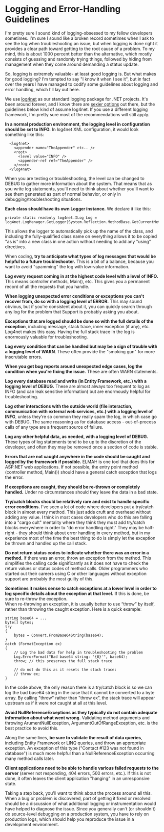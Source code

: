 ﻿# Logging and Error-Handling Guidelines

I'm pretty sure I sound kind of logging-obsessed to my fellow developers sometimes. I'm sure I sound like a broken record sometimes when I ask to see the log when troubleshooting an issue, but when logging is done right it provides a clear path toward getting to the root cause of a problem. To my mind, this is about 1000 percent better than the alternative, which mostly consists of guessing and randomly trying things, followed by hiding from management when they come around demanding a status update.  

So, logging is extremely valuable- at least good logging is. But what makes for good logging? I'm tempted to say "I know it when I see it", but in fact over the years I have managed to codify some guidelines about logging and error handling, which I'll lay out here.  

We use [log4net](https://logging.apache.org/log4net/) as our standard logging package for .NET projects. It's been around forever, and I know there are [sexier options](http://serilog.net/) out there, but the guidelines below kind of assume log4net. If you use a different logging framework, I'm pretty sure most of the recommendations will still apply.  

**In a normal production environment, the logging level in configuration should be set to INFO.** In log4net XML configuration, it would look something like this:
```
  <log4net>  
    <appender name="TheAppender" etc.. />  
    <root>  
      <level value="INFO" />  
      <appender-ref ref="TheAppender" />  
    </root>  
  </log4net>  
```

When you are testing or troubleshooting, the level can be changed to DEBUG to gather more information about the system. That means that as you write log statements, you'll need to think about whether you'll want to see them generated as part of normal behavior, or only in debugging/troubleshooting situations.  

**Each class should have its own Logger instance.** We declare it like this:  
```
private static readonly log4net.ILog Log = log4net.LogManager.GetLogger(System.Reflection.MethodBase.GetCurrentMethod().DeclaringType.Name);  
```

This allows the logger to automatically pick up the name of the class, and including the fully-qualified class name on everything allows it to be copied "as is" into a new class in one action without needing to add any "using" directives.  

When coding, **try to anticipate what types of log messages that would be helpful to a future troubleshooter.** This is a bit of a balance, because you want to avoid "spamming" the log with low-value information.  

**Log every request coming in at the highest code level with a level of INFO.** This means controller methods, Main(), etc. This gives you a permanent record of all the requests that you handle.
  
**When logging unexpected error conditions or exceptions you can't recover from, do so with a logging level of ERROR.** This may sound obvious, but if you're consistent about it, you can quickly search through any log for the problem that Support is probably asking you about.
  
**Exceptions that are logged should be done so with the full details of the exception**, including message, stack trace, inner exception (if any), etc. Log4net makes this easy. Having the full stack trace in the log is enormously valuable for troubleshooting.

**Log every condition that can be handled but may be a sign of trouble with a logging level of WARN**. These often provide the "smoking gun" for more inscrutable errors.

**When you get bug reports around unexpected edge cases, log the condition when you're fixing the issue.** These are often WARN statements. 

**Log every database read and write (in Entity Framework, etc.) with a logging level of DEBUG.** These are almost always too frequent to log as INFO (and can leak sensitive information) but are enormously helpful for troubleshooting.

**Log other interactions with the outside world (file interaction, communication with external web services, etc.) with a logging level of INFO**, unless they're so common they really spam the log, in which case go with DEBUG. The same reasoning as for database access - out-of-process calls of any type are a frequent source of failure.

**Log any other helpful data, as needed, with a logging level of DEBUG.** These types of log statements tend to be up to the discretion of the developer, and often they may be removed once a section of code is stable.

**Errors that are not caught anywhere in the code should be caught and logged by the framework if possible.** ELMAH is one tool that does this for ASP.NET web applications. If not possible, the entry point method (controller method, Main()) should have a general catch exception that logs the error.

**If exceptions are caught, they should be re-thrown or completely handled.** Under no circumstances should they leave the data in a bad state.

**Try/catch blocks should be relatively rare and exist to handle specific error conditions.** I've seen a lot of code where developers put a try/catch block in almost every method. This just adds cruft and overhead without adding any value. I think in most cases developers who do this are falling into a "cargo cult" mentality where they think they must add try/catch blocks everywhere in order to "do error handling right." They may be half-right - they should think about error handling in every method, but in my experience most of the time the best thing to do is simply let the exception be thrown and handled up the call stack.

**Do not return status codes to indicate whether there was an error in a method.** If there was an error, throw an exception from the method. This simplifies the calling code significantly as it does not have to check the return values or status codes of method calls. Older programmers who started out their careers using C or other languages without exception support are probably the most guilty of this.

**Sometimes it makes sense to catch exceptions at a lower level in order to log specific details about the exception at that level.** If this is done, be sure to re-throw the exception.  
When re-throwing an exception, it is usually better to use “throw” by itself, rather than throwing the caught exception. Here is a quick example:
```
string base64 = ...
byte[] bytes;  
try  
{  
    bytes = Convert.FromBase64String(base64);  
}  
catch (FormatException ex)  
{  
    // Log the bad data for help in troubleshooting the problem  
    Log.ErrorFormat("Bad base64 string: '{0}'", base64);  
    throw; // this preserves the full stack trace  
    
    // do not do this as it resets the stack trace:  
    // throw ex;  
}
```

In the code above, the only reason there is a try/catch block is so we can log the bad base64 string in the case that it cannot be converted to a byte array. By calling "throw" rather than "throw ex", the stack trace will appear upstream as if it were not caught at all at this level.

**Avoid NullReferenceExceptions as they typically do not contain adequate information about what went wrong.** Validating method arguments and throwing ArumentNullException, ArgumentOutOfRangeException, etc. is the best practice to avoid this.

Along the same lines, **be sure to validate the result of data queries**, including Entity Framework or LINQ queries, and throw an appropriate exception. An exception of this type ("Contact #123 was not found in database") is much more helpful than a NullReferenceException occurring many method calls later.

**Client applications need to be able to handle various failed requests to the server** (server not responding, 404 errors, 500 errors, etc.). If this is not done, it often leaves the client application "hanging" in an unresponsive state.  

Taking a step back, you'll want to think about the process around all this. When a bug or problem is discovered, part of getting it fixed or resolved should be a discussion of what additional logging or instrumentation would have helped to diagnose the issue. Since you generally can't (or shouldn't) do source-level debugging on a production system, you have to rely on production logs, which should help you reproduce the issue in a development environment.